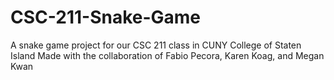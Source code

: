 # CSC-211-Snake-Game
A snake game project for our CSC 211 class in CUNY College of Staten Island
Made with the collaboration of Fabio Pecora, Karen Koag, and Megan Kwan
